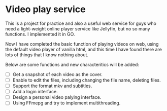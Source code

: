 # Video play service

This is a project for practice and also a useful web service for guys who need a light-weight online player service like Jellyfin, but no so many functions. I implemented it in GO.

Now I have completed the basic function of playing videos on web, using the default video player of vanilla html, and this time I have found there are lots of things that I know nothing about.

Below are some functions and new characteritics will be added:

- [ ] Get a snapshot of each video as the cover.
- [ ] Enable to edit the files, including changing the file name, deleting files.
- [ ] Support the format mkv and subtitles.
- [ ] Add a login interface.
- [ ] Design a personal video palying interface.
- [ ] Using FFmepg and try to implement multithreading.
